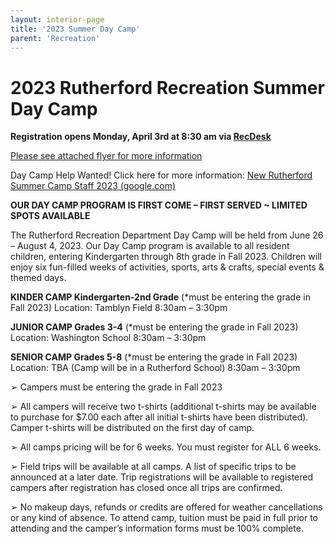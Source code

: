 ```yaml
---
layout: interior-page
title: '2023 Summer Day Camp'
parent: 'Recreation'
---
```


# 2023 Rutherford Recreation Summer Day Camp

**Registration opens Monday, April 3rd at 8:30 am via [RecDesk](https://rutherfordnj.recdesk.com/Community/Program)**
 
[Please see attached flyer for more information](https://storage.googleapis.com/static.rutherford-nj.com/recreation/2023%20summer%20camp%20flyer.pdf)
 
Day Camp Help Wanted! Click here for more information:  [New Rutherford Summer Camp Staff 2023 (google.com)](https://docs.google.com/forms/d/e/1FAIpQLScxSotlNZ13Ww1rcDE7NyfTa9tAa_CRxVFWu0-CmxJCgBUdMg/viewform)

**OUR DAY CAMP PROGRAM IS FIRST COME – FIRST SERVED ~ LIMITED SPOTS AVAILABLE**

The Rutherford Recreation Department Day Camp will be held from June 26 – August 4, 2023. Our Day Camp program is available to all resident children, entering Kindergarten through 8th grade in Fall 2023. Children will enjoy six fun-filled weeks of activities, sports, arts & crafts, special events & themed days.

**KINDER CAMP Kindergarten-2nd Grade** (*must be entering the grade in Fall 2023) Location: Tamblyn Field 8:30am – 3:30pm 

**JUNIOR CAMP Grades 3-4** (*must be entering the grade in Fall 2023) Location: Washington School 8:30am – 3:30pm 

**SENIOR CAMP Grades 5-8** (*must be entering the grade in Fall 2023) Location: TBA (Camp will be in a Rutherford School) 8:30am – 3:30pm

➢ Campers must be entering the grade in Fall 2023

➢ All campers will receive two t-shirts (additional t-shirts may be available to purchase for $7.00 each after all initial t-shirts have been distributed). Camper t-shirts will be distributed on the first day of camp.

➢ All camps pricing will be for 6 weeks. You must register for ALL 6 weeks.

➢ Field trips will be available at all camps. A list of specific trips to be announced at a later date. Trip registrations will be available to registered campers after registration has closed once all trips are confirmed.

➢ No makeup days, refunds or credits are offered for weather cancellations or any kind of absence. To attend camp, tuition must be paid in full prior to attending and the camper’s information forms must be 100% complete.

